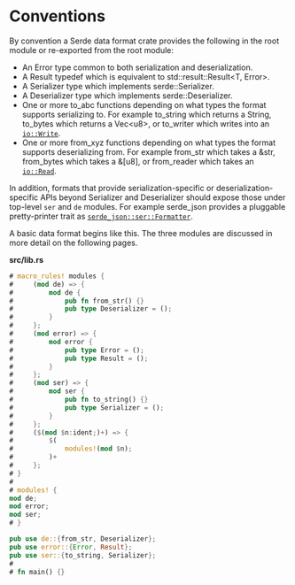 # Conventions

By convention a Serde data format crate provides the following in the root
module or re-exported from the root module:

  - An Error type common to both serialization and deserialization.
  - A Result typedef which is equivalent to std::result::Result&lt;T, Error&gt;.
  - A Serializer type which implements serde::Serializer.
  - A Deserializer type which implements serde::Deserializer.
  - One or more to_abc functions depending on what types the format supports
    serializing to. For example to_string which returns a String, to_bytes which
    returns a Vec&lt;u8&gt;, or to_writer which writes into an [`io::Write`].
  - One or more from_xyz functions depending on what types the format supports
    deserializing from. For example from_str which takes a &str, from_bytes
    which takes a &[u8], or from_reader which takes an [`io::Read`].

In addition, formats that provide serialization-specific or
deserialization-specific APIs beyond Serializer and Deserializer should expose
those under top-level `ser` and `de` modules. For example serde_json provides a
pluggable pretty-printer trait as [`serde_json::ser::Formatter`].

[`io::Write`]: https://doc.rust-lang.org/std/io/trait.Write.html
[`io::Read`]: https://doc.rust-lang.org/std/io/trait.Read.html
[`serde_json::ser::Formatter`]: https://docs.serde.rs/serde_json/ser/trait.Formatter.html

A basic data format begins like this. The three modules are discussed in more
detail on the following pages.

**src/lib.rs**
```rust
# macro_rules! modules {
#     (mod de) => {
#         mod de {
#             pub fn from_str() {}
#             pub type Deserializer = ();
#         }
#     };
#     (mod error) => {
#         mod error {
#             pub type Error = ();
#             pub type Result = ();
#         }
#     };
#     (mod ser) => {
#         mod ser {
#             pub fn to_string() {}
#             pub type Serializer = ();
#         }
#     };
#     ($(mod $n:ident;)+) => {
#         $(
#             modules!(mod $n);
#         )+
#     };
# }
#
# modules! {
mod de;
mod error;
mod ser;
# }

pub use de::{from_str, Deserializer};
pub use error::{Error, Result};
pub use ser::{to_string, Serializer};
#
# fn main() {}
```
